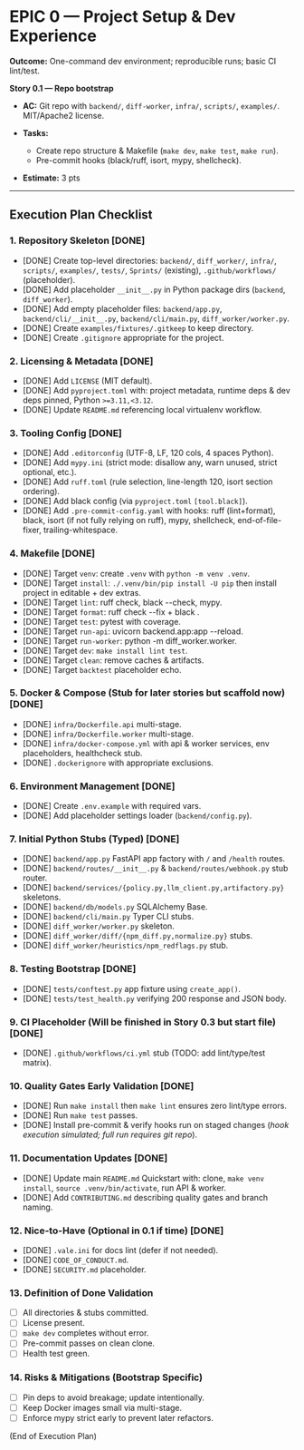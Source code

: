 # EPIC 0 — Project Setup & Dev Experience

**Outcome:** One-command dev environment; reproducible runs; basic CI lint/test.

**Story 0.1 — Repo bootstrap**

* **AC:** Git repo with `backend/`, `diff-worker`, `infra/`, `scripts/`, `examples/`. MIT/Apache2 license.
* **Tasks:**

  * Create repo structure & Makefile (`make dev`, `make test`, `make run`).
  * Pre-commit hooks (black/ruff, isort, mypy, shellcheck).
* **Estimate:** 3 pts

---

## Execution Plan Checklist

### 1. Repository Skeleton [DONE]
- [DONE] Create top-level directories: `backend/`, `diff_worker/`, `infra/`, `scripts/`, `examples/`, `tests/`, `Sprints/` (existing), `.github/workflows/` (placeholder).
- [DONE] Add placeholder `__init__.py` in Python package dirs (`backend`, `diff_worker`).
- [DONE] Add empty placeholder files: `backend/app.py`, `backend/cli/__init__.py`, `backend/cli/main.py`, `diff_worker/worker.py`.
- [DONE] Create `examples/fixtures/.gitkeep` to keep directory.
- [DONE] Create `.gitignore` appropriate for the project.

### 2. Licensing & Metadata [DONE]
- [DONE] Add `LICENSE` (MIT default).
- [DONE] Add `pyproject.toml` with: project metadata, runtime deps & dev deps pinned, Python `>=3.11,<3.12`.
- [DONE] Update `README.md` referencing local virtualenv workflow.

### 3. Tooling Config [DONE]
- [DONE] Add `.editorconfig` (UTF-8, LF, 120 cols, 4 spaces Python).
- [DONE] Add `mypy.ini` (strict mode: disallow any, warn unused, strict optional, etc.).
- [DONE] Add `ruff.toml` (rule selection, line-length 120, isort section ordering).
- [DONE] Add black config (via `pyproject.toml` `[tool.black]`).
- [DONE] Add `.pre-commit-config.yaml` with hooks: ruff (lint+format), black, isort (if not fully relying on ruff), mypy, shellcheck, end-of-file-fixer, trailing-whitespace.

### 4. Makefile [DONE]
- [DONE] Target `venv`: create `.venv` with `python -m venv .venv`.
- [DONE] Target `install`: `./.venv/bin/pip install -U pip` then install project in editable + dev extras.
- [DONE] Target `lint`: ruff check, black --check, mypy.
- [DONE] Target `format`: ruff check --fix + black .
- [DONE] Target `test`: pytest with coverage.
- [DONE] Target `run-api`: uvicorn backend.app:app --reload.
- [DONE] Target `run-worker`: python -m diff_worker.worker.
- [DONE] Target `dev`: `make install lint test`.
- [DONE] Target `clean`: remove caches & artifacts.
- [DONE] Target `backtest` placeholder echo.

### 5. Docker & Compose (Stub for later stories but scaffold now) [DONE]
- [DONE] `infra/Dockerfile.api` multi-stage.
- [DONE] `infra/Dockerfile.worker` multi-stage.
- [DONE] `infra/docker-compose.yml` with api & worker services, env placeholders, healthcheck stub.
- [DONE] `.dockerignore` with appropriate exclusions.

### 6. Environment Management [DONE]
- [DONE] Create `.env.example` with required vars.
- [DONE] Add placeholder settings loader (`backend/config.py`).

### 7. Initial Python Stubs (Typed) [DONE]
- [DONE] `backend/app.py` FastAPI app factory with `/` and `/health` routes.
- [DONE] `backend/routes/__init__.py` & `backend/routes/webhook.py` stub router.
- [DONE] `backend/services/{policy.py,llm_client.py,artifactory.py}` skeletons.
- [DONE] `backend/db/models.py` SQLAlchemy Base.
- [DONE] `backend/cli/main.py` Typer CLI stubs.
- [DONE] `diff_worker/worker.py` skeleton.
- [DONE] `diff_worker/diff/{npm_diff.py,normalize.py}` stubs.
- [DONE] `diff_worker/heuristics/npm_redflags.py` stub.

### 8. Testing Bootstrap [DONE]
- [DONE] `tests/conftest.py` app fixture using `create_app()`.
- [DONE] `tests/test_health.py` verifying 200 response and JSON body.

### 9. CI Placeholder (Will be finished in Story 0.3 but start file) [DONE]
- [DONE] `.github/workflows/ci.yml` stub (TODO: add lint/type/test matrix).

### 10. Quality Gates Early Validation [DONE]
- [DONE] Run `make install` then `make lint` ensures zero lint/type errors.
- [DONE] Run `make test` passes.
- [DONE] Install pre-commit & verify hooks run on staged changes (*hook execution simulated; full run requires git repo*).

### 11. Documentation Updates [DONE]
- [DONE] Update main `README.md` Quickstart with: clone, `make venv install`, `source .venv/bin/activate`, run API & worker.
- [DONE] Add `CONTRIBUTING.md` describing quality gates and branch naming.

### 12. Nice-to-Have (Optional in 0.1 if time) [DONE]
- [DONE] `.vale.ini` for docs lint (defer if not needed).
- [DONE] `CODE_OF_CONDUCT.md`.
- [DONE] `SECURITY.md` placeholder.

### 13. Definition of Done Validation
- [ ] All directories & stubs committed.
- [ ] License present.
- [ ] `make dev` completes without error.
- [ ] Pre-commit passes on clean clone.
- [ ] Health test green.

### 14. Risks & Mitigations (Bootstrap Specific)
- [ ] Pin deps to avoid breakage; update intentionally.
- [ ] Keep Docker images small via multi-stage.
- [ ] Enforce mypy strict early to prevent later refactors.

(End of Execution Plan)